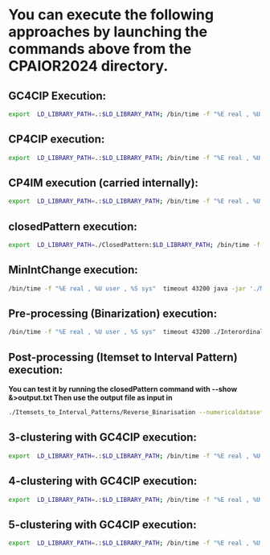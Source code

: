 # You can execute the following approaches by launching the commands above from the CPAIOR2024 directory.



## GC4CIP Execution:
```bash
export  LD_LIBRARY_PATH=.:$LD_LIBRARY_PATH; /bin/time -f "%E real , %U user , %S sys"  timeout 43200 ./MyClosedConstraint --gc4cip-cpsolver DATA/<path of a dataset file finishing with _T.dat> <Absolute minimum support>
```

## CP4CIP execution: 

```bash
export  LD_LIBRARY_PATH=.:$LD_LIBRARY_PATH; /bin/time -f "%E real , %U user , %S sys"  timeout 43200 ./MyClosedConstraint --cp4cip-cpsolver DATA/<path of a dataset file finishing with _T.dat> <Absolute minimum support> 43200
```


## CP4IM execution (carried internally):
```bash
export  LD_LIBRARY_PATH=.:$LD_LIBRARY_PATH; /bin/time -f "%E real , %U user , %S sys"  timeout 43200 ./MyClosedConstraint --cp4im-cpsolver DATA/<path of a dataset file finishing with _T.dat> <absolute value for frequency> 43200
```

## closedPattern execution:
```bash
export  LD_LIBRARY_PATH=./ClosedPattern:$LD_LIBRARY_PATH; /bin/time -f "%E real , %U user , %S sys"  timeout 43200 ./ClosedPattern/pattern_closed-noavx --dataset ./DATA/<path of a dataset file finishing with _IS.dat> --fqmin <Absolute minimum support> [Optionnal --show]
```




## MinIntChange execution: 
```bash
/bin/time -f "%E real , %U user , %S sys"  timeout 43200 java -jar './MinIntChange.jar' 'DATA/<Choose a dataset file finishing with _T.dat>' <Absolute minimum support> ; echo "Exit status: $?"
```


## Pre-processing (Binarization) execution: 
```bash
/bin/time -f "%E real , %U user , %S sys"  timeout 43200 ./Interordinal_Scaling_Binarization/ISBinarization ./DATA/<path of a dataset file finishing with _T.dat> [Optional --show]
```
## Post-processing (Itemset to Interval Pattern) execution: 

**You can test it by running the closedPattern command with --show &>output.txt  Then use the output file as input in <path of a file containing itemsets obtained from closedPattern or CP4IM>**

```bash
./Itemsets_to_Interval_Patterns/Reverse_Binarisation --numericaldataset DATA/<path of a dataset file finishing with _T.dat> --itemsetsResult <path of a file containing itemsets obtained from closedPattern or CP4IM>
```

## 3-clustering with GC4CIP execution: 
```bash
export  LD_LIBRARY_PATH=.:$LD_LIBRARY_PATH; /bin/time -f "%E real , %U user , %S sys"  timeout 43200 ./Clustering_with_GC4CIP/3Clustering/Clustering_GC4CIP --gc4cip-cpsolver DATA/<path of a dataset file finishing with _T.dat> <Absolute frequency>
```

## 4-clustering with GC4CIP execution: 
```bash
export  LD_LIBRARY_PATH=.:$LD_LIBRARY_PATH; /bin/time -f "%E real , %U user , %S sys"  timeout 43200 ./Clustering_with_GC4CIP/4Clustering/Clustering_GC4CIP --gc4cip-cpsolver DATA/<path of a dataset file finishing with _T.dat> <Absolute frequency>
```

## 5-clustering with GC4CIP execution: 
```bash
export  LD_LIBRARY_PATH=.:$LD_LIBRARY_PATH; /bin/time -f "%E real , %U user , %S sys"  timeout 43200 ./Clustering_with_GC4CIP/5Clustering/Clustering_GC4CIP --gc4cip-cpsolver DATA/<Choose a dataset file finishing with _T.dat> <Absolute frequency>
```
